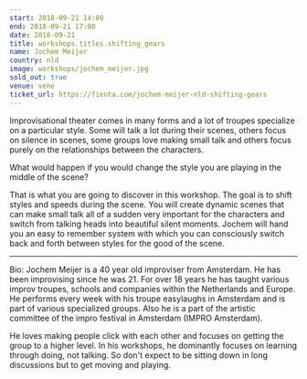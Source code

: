 ```yaml
---
start: 2018-09-21 14:00
end: 2018-09-21 17:00
date: 2018-09-21
title: workshops.titles.shifting_gears
name: Jochem Meijer
country: nld
image: workshops/jochem_meijer.jpg
sold_out: true
venue: vene
ticket_url: https://fienta.com/jochem-meijer-nld-shifting-gears
---
```


Improvisational theater comes in many forms and a lot of troupes specialize on a particular style. Some will talk
a lot during their scenes, others focus on silence in scenes, some groups love making small talk and others focus
purely on the relationships between the characters.

What would happen if you would change the style you are playing in the middle of the scene?

That is what you are going to discover in this workshop. The goal is to shift styles and speeds during the scene.
You will create dynamic scenes that can make small talk all of a sudden very important for the characters and switch
from talking heads into beautiful silent moments. Jochem will hand you an easy to remember system with which you can
consciously switch back and forth between styles for the good of the scene.

---

Bio: Jochem Meijer is a 40 year old improviser from Amsterdam. He has been improvising since he was 21.
For over 18 years he has taught various improv troupes, schools and companies within the Netherlands and Europe.
He performs every week with his troupe easylaughs in Amsterdam and is part of various specialized groups.
Also he is a part of the artistic committee of the impro festival in Amsterdam (IMPRO Amsterdam).

He loves making people click with each other and focuses on getting the group to a higher level. In his workshops,
he dominantly focuses on learning through doing, not talking. So don't expect to be sitting down in long discussions
but to get moving and playing.
